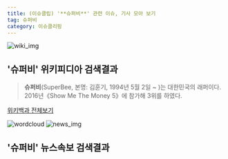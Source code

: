 ```yaml
---
title: (이슈클립) '**슈퍼비**' 관련 이슈, 기사 모아 보기
tag: 슈퍼비
category: 이슈클리핑
---
```

![wiki_img](https://user-images.githubusercontent.com/42597476/44503234-41136a80-a6d0-11e8-9071-6fc6418eafe4.png)
## **'**슈퍼비**'** 위키피디아 검색결과
>**슈퍼비**(SuperBee, 본명: 김훈기, 1994년 5월 2일 ~ )는 대한민국의 래퍼이다. 2016년《Show Me The Money 5》에 참가해 3위를 하였다.

<a href="https://ko.wikipedia.org/wiki/슈퍼비" target="_blank">위키백과 전체보기</a>

![wordcloud](https://s3.ap-northeast-2.amazonaws.com/lyrics101-wordcloud/2018-09-15-1536976083.png)
![news_img](https://user-images.githubusercontent.com/42597476/44507050-1206f400-a6e4-11e8-8d98-7ffbfebb353f.png)
## **'**슈퍼비**'** 뉴스속보 검색결과

